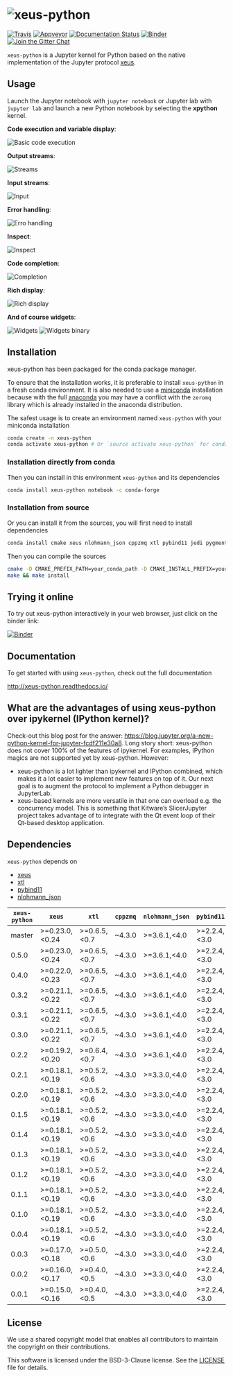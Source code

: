 # ![xeus-python](docs/source/xeus-python.svg)

[![Travis](https://travis-ci.org/QuantStack/xeus-python.svg?branch=master)](https://travis-ci.org/QuantStack/xeus-python)
[![Appveyor](https://ci.appveyor.com/api/projects/status/jh45g5pj44jqj8vw?svg=true)](https://ci.appveyor.com/project/QuantStack/xeus-python)
[![Documentation Status](http://readthedocs.org/projects/xeus-python/badge/?version=latest)](https://xeus-python.readthedocs.io/en/latest/?badge=latest)
[![Binder](https://img.shields.io/badge/launch-binder-brightgreen.svg)](https://mybinder.org/v2/gh/QuantStack/xeus-python/stable?filepath=notebooks/xeus-python.ipynb)
[![Join the Gitter Chat](https://badges.gitter.im/Join%20Chat.svg)](https://gitter.im/QuantStack/Lobby?utm_source=badge&utm_medium=badge&utm_campaign=pr-badge&utm_content=badge)

`xeus-python` is a Jupyter kernel for Python based on the native implementation of the Jupyter protocol [xeus](https://github.com/QuantStack/xeus).

## Usage

Launch the Jupyter notebook with `jupyter notebook` or Jupyter lab with `jupyter lab` and launch a new Python notebook by selecting the **xpython** kernel.

**Code execution and variable display**:

![Basic code execution](docs/source/code_exec.gif)

**Output streams**:

![Streams](docs/source/streams.gif)

**Input streams**:

![Input](docs/source/input.gif)

**Error handling**:

![Erro handling](docs/source/error.gif)

**Inspect**:

![Inspect](docs/source/inspect.gif)

**Code completion**:

![Completion](docs/source/code_completion.gif)

**Rich display**:

![Rich display](docs/source/rich_disp.gif)

**And of course widgets**:

![Widgets](docs/source/widgets.gif)
![Widgets binary](docs/source/binary.gif)


## Installation

xeus-python has been packaged for the conda package manager.

To ensure that the installation works, it is preferable to install `xeus-python` in a fresh conda environment. It is also needed to use a [miniconda](https://conda.io/miniconda.html) installation because with the full [anaconda](https://www.anaconda.com/) you may have a conflict with the `zeromq` library which is already installed in the anaconda distribution.


The safest usage is to create an environment named `xeus-python` with your miniconda installation

```bash
conda create -n xeus-python
conda activate xeus-python # Or `source activate xeus-python` for conda < 4.6
```

### Installation directly from conda

Then you can install in this environment `xeus-python` and its dependencies

```bash
conda install xeus-python notebook -c conda-forge
```

### Installation from source

Or you can install it from the sources, you will first need to install dependencies

```bash
conda install cmake xeus nlohmann_json cppzmq xtl pybind11 jedi pygments notebook -c conda-forge
```

Then you can compile the sources

```bash
cmake -D CMAKE_PREFIX_PATH=your_conda_path -D CMAKE_INSTALL_PREFIX=your_conda_path -D PYTHON_EXECUTABLE=`which python`
make && make install
```

## Trying it online

To try out xeus-python interactively in your web browser, just click on the binder
link:

[![Binder](binder-logo.svg)](https://mybinder.org/v2/gh/QuantStack/xeus-python/stable?filepath=notebooks/xeus-python.ipynb)

## Documentation

To get started with using `xeus-python`, check out the full documentation

http://xeus-python.readthedocs.io/

## What are the advantages of using xeus-python over ipykernel (IPython kernel)?

Check-out this blog post for the answer: https://blog.jupyter.org/a-new-python-kernel-for-jupyter-fcdf211e30a8.
Long story short:
xeus-python does not cover 100% of the features of ipykernel. For examples, IPython magics are not supported yet by xeus-python. However:

- xeus-python is a lot lighter than ipykernel and IPython combined, which makes it a lot easier to implement new features on top of it. Our next goal is to augment the protocol to implement a Python debugger in JupyterLab.
- xeus-based kernels are more versatile in that one can overload e.g. the concurrency model. This is something that Kitware’s SlicerJupyter project takes advantage of to integrate with the Qt event loop of their Qt-based desktop application.

## Dependencies

``xeus-python`` depends on

 - [xeus](https://github.com/QuantStack/xeus)
 - [xtl](https://github.com/QuantStack/xtl)
 - [pybind11](https://github.com/pybind/pybind11)
 - [nlohmann_json](https://github.com/nlohmann/json)


| `xeus-python`|   `xeus`        |      `xtl`      | `cppzmq` | `nlohmann_json` | `pybind11`      | `jedi`            | `pygments`        | `six`             |
|--------------|-----------------|-----------------|----------|-----------------|-----------------|-------------------|-------------------|-------------------|
|  master      |  >=0.23.0,<0.24 |  >=0.6.5,<0.7   | ~4.3.0   | >=3.6.1,<4.0    | >=2.2.4,<3.0    | >=0.13.3,<0.14.0  | >=2.3.1,<3.0.0    |                   |
|  0.5.0       |  >=0.23.0,<0.24 |  >=0.6.5,<0.7   | ~4.3.0   | >=3.6.1,<4.0    | >=2.2.4,<3.0    | >=0.13.3,<0.14.0  | >=2.3.1,<3.0.0    |                   |
|  0.4.0       |  >=0.22.0,<0.23 |  >=0.6.5,<0.7   | ~4.3.0   | >=3.6.1,<4.0    | >=2.2.4,<3.0    | >=0.13.3,<0.14.0  | >=2.3.1,<3.0.0    |                   |
|  0.3.2       |  >=0.21.1,<0.22 |  >=0.6.5,<0.7   | ~4.3.0   | >=3.6.1,<4.0    | >=2.2.4,<3.0    | >=0.13.3,<0.14.0  | >=2.3.1,<3.0.0    |                   |
|  0.3.1       |  >=0.21.1,<0.22 |  >=0.6.5,<0.7   | ~4.3.0   | >=3.6.1,<4.0    | >=2.2.4,<3.0    | >=0.13.3,<0.14.0  | >=2.3.1,<3.0.0    |                   |
|  0.3.0       |  >=0.21.1,<0.22 |  >=0.6.5,<0.7   | ~4.3.0   | >=3.6.1,<4.0    | >=2.2.4,<3.0    | >=0.13.3,<0.14.0  | >=2.3.1,<3.0.0    |                   |
|  0.2.2       |  >=0.19.2,<0.20 |  >=0.6.4,<0.7   | ~4.3.0   | >=3.6.1,<4.0    | >=2.2.4,<3.0    | >=0.13.3,<0.14.0  | >=2.3.1,<3.0.0    |                   |
|  0.2.1       |  >=0.18.1,<0.19 |  >=0.5.2,<0.6   | ~4.3.0   | >=3.3.0,<4.0    | >=2.2.4,<3.0    | >=0.13.1,<0.14.0  | >=2.3.1,<3.0.0    |                   |
|  0.2.0       |  >=0.18.1,<0.19 |  >=0.5.2,<0.6   | ~4.3.0   | >=3.3.0,<4.0    | >=2.2.4,<3.0    | >=0.13.1,<0.14.0  | >=2.3.1,<3.0.0    |                   |
|  0.1.5       |  >=0.18.1,<0.19 |  >=0.5.2,<0.6   | ~4.3.0   | >=3.3.0,<4.0    | >=2.2.4,<3.0    | >=0.13.1,<0.14.0  | >=2.3.1,<3.0.0    |                   |
|  0.1.4       |  >=0.18.1,<0.19 |  >=0.5.2,<0.6   | ~4.3.0   | >=3.3.0,<4.0    | >=2.2.4,<3.0    | >=0.13.1,<0.14.0  | >=2.3.1,<3.0.0    |                   |
|  0.1.3       |  >=0.18.1,<0.19 |  >=0.5.2,<0.6   | ~4.3.0   | >=3.3.0,<4.0    | >=2.2.4,<3.0    | >=0.13.1,<0.14.0  | >=2.3.1,<3.0.0    |                   |
|  0.1.2       |  >=0.18.1,<0.19 |  >=0.5.2,<0.6   | ~4.3.0   | >=3.3.0,<4.0    | >=2.2.4,<3.0    | >=0.13.1,<0.14.0  | >=2.3.1,<3.0.0    | >=1.12.0,<2.0.0   |
|  0.1.1       |  >=0.18.1,<0.19 |  >=0.5.2,<0.6   | ~4.3.0   | >=3.3.0,<4.0    | >=2.2.4,<3.0    | >=0.13.1,<0.14.0  | >=2.3.1,<3.0.0    |                   |
|  0.1.0       |  >=0.18.1,<0.19 |  >=0.5.2,<0.6   | ~4.3.0   | >=3.3.0,<4.0    | >=2.2.4,<3.0    | >=0.13.1,<0.14.0  | >=2.3.1,<3.0.0    |                   |
|  0.0.4       |  >=0.18.1,<0.19 |  >=0.5.2,<0.6   | ~4.3.0   | >=3.3.0,<4.0    | >=2.2.4,<3.0    | >=0.13.1,<0.14.0  |                   |                   |
|  0.0.3       |  >=0.17.0,<0.18 |  >=0.5.0,<0.6   | ~4.3.0   | >=3.3.0,<4.0    | >=2.2.4,<3.0    | >=0.13.1,<0.14.0  |                   |                   |
|  0.0.2       |  >=0.16.0,<0.17 |  >=0.4.0,<0.5   | ~4.3.0   | >=3.3.0,<4.0    | >=2.2.4,<3.0    |                   |                   |                   |
|  0.0.1       |  >=0.15.0,<0.16 |  >=0.4.0,<0.5   | ~4.3.0   | >=3.3.0,<4.0    | >=2.2.4,<3.0    |                   |                   |                   |


## License

We use a shared copyright model that enables all contributors to maintain the
copyright on their contributions.

This software is licensed under the BSD-3-Clause license. See the [LICENSE](LICENSE) file for details.
